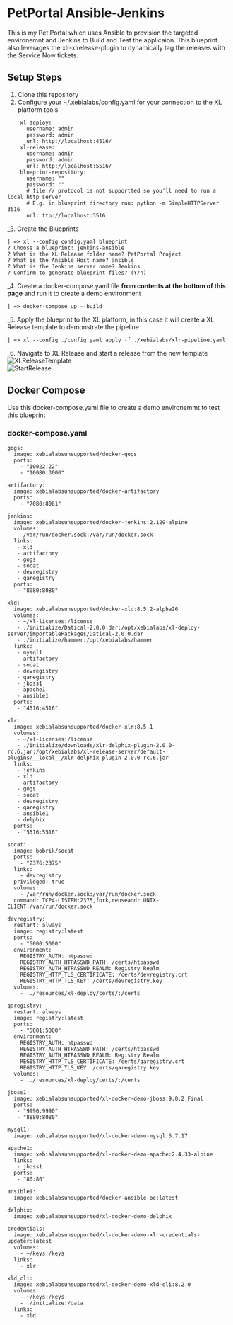 # 
# PetPortal Ansible-Jenkins

This is my Pet Portal which uses Ansible to provision the targeted environemnt and Jenkins to Build and Test the
 applicaion.  This blueprint also leverages the xlr-xlrelease-plugin to dynamically tag the releases with the 
 Service Now tickets.

## Setup Steps
1. Clone this repository
2. Configure your ~/.xebialabs/config.yaml for your connection to the XL platform tools
```
    xl-deploy:
      username: admin
      password: admin
      url: http://localhost:4516/
    xl-release:
      username: admin
      password: admin
      url: http://localhost:5516/
    blueprint-repository:
      username: ""
      password: ""
      # file:// protocol is not supportted so you'll need to run a local http server
      # E.g. in blueprint directory run: python -m SimpleHTTPServer 3516
      url: ttp://localhost:3516
```
_3. Create the Blueprints

```
| => xl --config config.yaml blueprint  
? Choose a blueprint: jenkins-ansible  
? What is the XL Release folder name? PetPortal Project  
? What is the Ansible Host name? ansible  
? What is the Jenkins server name? Jenkins  
? Confirm to generate blueprint files? (Y/n)   
```

_4. Create a docker-compose.yaml file **from contents at the bottom of this page** and run it to create a demo environment
```
| => docker-compose up --build
```

_5. Apply the blueprint to the XL platform, in this case it will create a XL Release template to demonstrate the pipeline
```
| => xl --config ./config.yaml apply -f ./xebialabs/xlr-pipeline.yaml  
```
_6. Navigate to XL Release and start a release from the new template  
![XLReleaseTemplate](images/releaseTemplate.png)  
![StartRelease](images/startRelease.png)


## Docker Compose

Use this docker-compose.yaml file to create a demo environemmt to test this blueprint
### docker-compose.yaml
```
gogs:
  image: xebialabsunsupported/docker-gogs
  ports:
    - "10022:22"
    - "10080:3000"

artifactory:
  image: xebialabsunsupported/docker-artifactory
  ports:
    - "7080:8081"

jenkins:
  image: xebialabsunsupported/docker-jenkins:2.129-alpine
  volumes:
   - /var/run/docker.sock:/var/run/docker.sock
  links:
   - xld
   - artifactory
   - gogs
   - socat
   - devregistry
   - qaregistry
  ports:
   - "8080:8080"

xld:
  image: xebialabsunsupported/docker-xld:8.5.2-alpha26
  volumes:
   - ~/xl-licenses:/license
   - ./initialize/Datical-2.0.0.dar:/opt/xebialabs/xl-deploy-server/importablePackages/Datical-2.0.0.dar
   - ./initialize/hammer:/opt/xebialabs/hammer
  links:
   - mysql1
   - artifactory
   - socat
   - devregistry
   - qaregistry
   - jboss1
   - apache1
   - ansible1
  ports:
   - "4516:4516"

xlr:
  image: xebialabsunsupported/docker-xlr:8.5.1
  volumes:
   - ~/xl-licenses:/license
   - ./initialize/downloads/xlr-delphix-plugin-2.0.0-rc.6.jar:/opt/xebialabs/xl-release-server/default-plugins/__local__/xlr-delphix-plugin-2.0.0-rc.6.jar
  links:
   - jenkins
   - xld
   - artifactory
   - gogs
   - socat
   - devregistry
   - qaregistry
   - ansible1
   - delphix
  ports:
   - "5516:5516"

socat:
  image: bobrik/socat
  ports:
    - "2376:2375"
  links:
    - devregistry
  privileged: true
  volumes:
    - /var/run/docker.sock:/var/run/docker.sock
  command: TCP4-LISTEN:2375,fork,reuseaddr UNIX-CLIENT:/var/run/docker.sock

devregistry:
  restart: always
  image: registry:latest
  ports:
    - "5000:5000"
  environment:
    REGISTRY_AUTH: htpasswd
    REGISTRY_AUTH_HTPASSWD_PATH: /certs/htpasswd
    REGISTRY_AUTH_HTPASSWD_REALM: Registry Realm
    REGISTRY_HTTP_TLS_CERTIFICATE: /certs/devregistry.crt
    REGISTRY_HTTP_TLS_KEY: /certs/devregistry.key
  volumes:
    - ../resources/xl-deploy/certs/:/certs

qaregistry:
  restart: always
  image: registry:latest
  ports:
    - "5001:5000"
  environment:
    REGISTRY_AUTH: htpasswd
    REGISTRY_AUTH_HTPASSWD_PATH: /certs/htpasswd
    REGISTRY_AUTH_HTPASSWD_REALM: Registry Realm
    REGISTRY_HTTP_TLS_CERTIFICATE: /certs/qaregistry.crt
    REGISTRY_HTTP_TLS_KEY: /certs/qaregistry.key
  volumes:
    - ../resources/xl-deploy/certs/:/certs

jboss1:
  image: xebialabsunsupported/xl-docker-demo-jboss:9.0.2.Final
  ports:
   - "9990:9990"
   - "8880:8080"

mysql1:
  image: xebialabsunsupported/xl-docker-demo-mysql:5.7.17

apache1:
  image: xebialabsunsupported/xl-docker-demo-apache:2.4.33-alpine
  links:
   - jboss1
  ports:
   - "80:80"

ansible1:
  image: xebialabsunsupported/docker-ansible-oc:latest

delphix:
  image: xebialabsunsupported/xl-docker-demo-delphix

credentials:
  image: xebialabsunsupported/xl-docker-demo-xlr-credentials-updater:latest
  volumes:
    - ~/keys:/keys
  links:
    - xlr

xld_cli:
  image: xebialabsunsupported/xl-docker-demo-xld-cli:8.2.0
  volumes:
    - ~/keys:/keys
    - ./initialize:/data
  links:
    - xld
```

